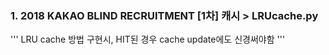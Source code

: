 ### 1. 2018 KAKAO BLIND RECRUITMENT [1차] 캐시 > LRUcache.py
''' LRU cache 방법 구현시, HIT된 경우 cache update에도 신경써야함 '''
